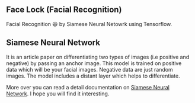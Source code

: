 ## Face Lock (Facial Recognition)
Facial Recognition 😃 by Siamese Neural Netowrk using Tensorflow.

## Siamese Neural Network

It is an article paper on differentiating two types of images (i.e positive and negative) by passing an anchor image. This model  is trained on positive data which will be your facial images. Negative data are just random images. The model includes a distant layer which helps to differentiate. 

More over you can read a detail documentation on [Siamese Neural Network](https://www.cs.cmu.edu/~rsalakhu/papers/oneshot1.pdf). I hope you will find it interesting.
